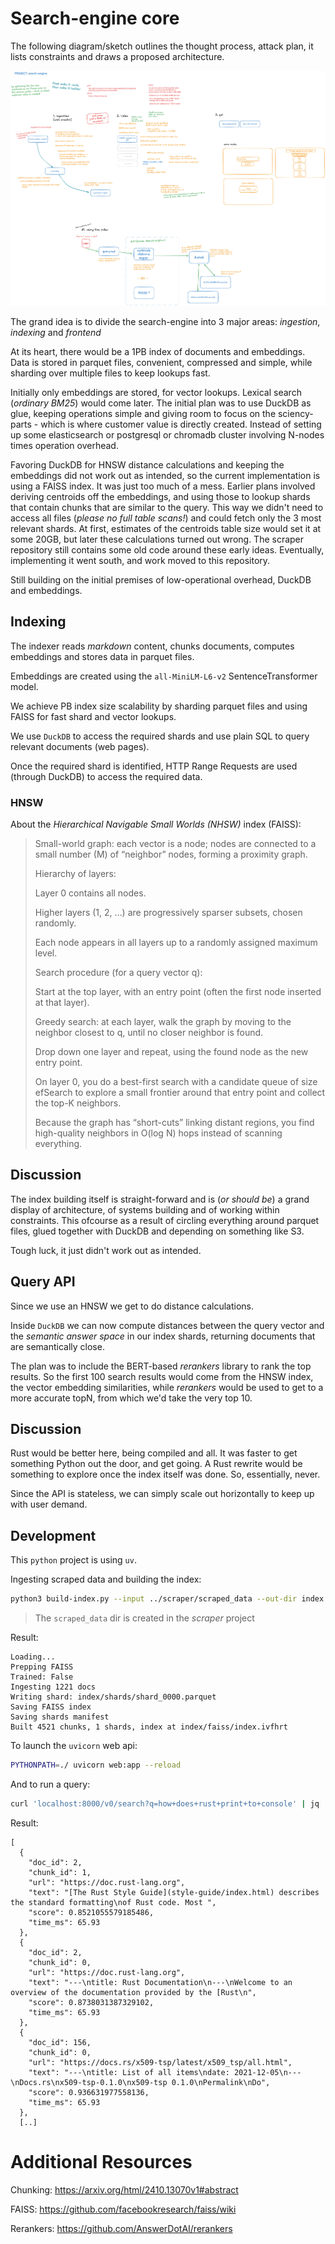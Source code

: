 # Search-engine core

The following diagram/sketch outlines the thought process, attack plan, it lists constraints and draws a proposed architecture.

![search-engine](./search-engine.png)

The grand idea is to divide the search-engine into 3 major areas: _ingestion_, _indexing_ and _frontend_

At its heart, there would be a 1PB index of documents and embeddings.
Data is stored in parquet files, convenient, compressed and simple, while sharding over multiple files to keep lookups fast.

Initially only embeddings are stored, for vector lookups. Lexical search (_ordinary BM25_) would come later.
The initial plan was to use DuckDB as glue, keeping operations simple and giving room to focus on the sciency-parts - which is where customer value is directly created.
Instead of setting up some elasticsearch or postgresql or chromadb cluster involving N-nodes times operation overhead.

Favoring DuckDB for HNSW distance calculations and keeping the embeddings did not work out as intended, so the current implementation is using a FAISS index. It was just too much of a mess.
Earlier plans involved deriving centroids off the embeddings, and using those to lookup shards that contain chunks that are similar to the query.
This way we didn't need to access all files (_please no full table scans!_) and could fetch only the 3 most relevant shards.
At first, estimates of the centroids table size would set it at some 20GB, but later these calculations turned out wrong.
The scraper repository still contains some old code around these early ideas.
Eventually, implementing it went south, and work moved to this repository.

Still building on the initial premises of low-operational overhead, DuckDB and embeddings.

## Indexing

The indexer reads _markdown_ content, chunks documents, computes embeddings and stores data in parquet files.

Embeddings are created using the `all-MiniLM-L6-v2` SentenceTransformer model.

We achieve PB index size scalability by sharding parquet files and using FAISS for fast shard and vector lookups.

We use `DuckDB` to access the required shards and use plain SQL to query relevant documents (web pages).

Once the required shard is identified, HTTP Range Requests are used (through DuckDB) to access the required data.

### HNSW

About the _Hierarchical Navigable Small Worlds (NHSW)_ index (FAISS):

> Small-world graph: each vector is a node; nodes are connected to a small number (M) of “neighbor” nodes, forming a proximity graph.
>
> Hierarchy of layers:
>
> Layer 0 contains all nodes.
> 
> Higher layers (1, 2, …) are progressively sparser subsets, chosen randomly.
> 
> Each node appears in all layers up to a randomly assigned maximum level.
> 
> Search procedure (for a query vector q):
> 
> Start at the top layer, with an entry point (often the first node inserted at that layer).
> 
> Greedy search: at each layer, walk the graph by moving to the neighbor closest to q, until no closer neighbor is found.
> 
> Drop down one layer and repeat, using the found node as the new entry point.
> 
> On layer 0, you do a best-first search with a candidate queue of size efSearch to explore a small frontier around that entry point and collect the top-K neighbors.
> 
> Because the graph has “short-cuts” linking distant regions, you find high-quality neighbors in O(log N) hops instead of scanning everything.

## Discussion

The index building itself is straight-forward and is (_or should be_) a grand display of architecture, of systems building and of working within constraints.
This ofcourse as a result of circling everything around parquet files, glued together with DuckDB and depending on something like S3.

Tough luck, it just didn't work out as intended.


## Query API

Since we use an HNSW we get to do distance calculations.

Inside `DuckDB` we can now compute distances between the query vector and the _semantic answer space_ in our index shards,
returning documents that are semantically close.

The plan was to include the BERT-based _rerankers_ library to rank the top results.
So the first 100 search results would come from the HNSW index, the vector embedding similarities, while _rerankers_ would be used to get to a more accurate topN, from which we'd take the very top 10. 

## Discussion

Rust would be better here, being compiled and all. It was faster to get something Python out the door, and get going.
A Rust rewrite would be something to explore once the index itself was done. So, essentially, never.

Since the API is stateless, we can simply scale out horizontally to keep up with user demand.

## Development

This `python` project is using `uv`.

Ingesting scraped data and building the index:

```bash
python3 build-index.py --input ../scraper/scraped_data --out-dir index
```

> The `scraped_data` dir is created in the _scraper_ project

Result:

```
Loading...
Prepping FAISS
Trained: False
Ingesting 1221 docs
Writing shard: index/shards/shard_0000.parquet
Saving FAISS index
Saving shards manifest
Built 4521 chunks, 1 shards, index at index/faiss/index.ivfhrt
```

To launch the `uvicorn` web api:

```bash
PYTHONPATH=./ uvicorn web:app --reload
```

And to run a query:

```bash
curl 'localhost:8000/v0/search?q=how+does+rust+print+to+console' | jq
```

Result:

```
[
  {
    "doc_id": 2,
    "chunk_id": 1,
    "url": "https://doc.rust-lang.org",
    "text": "[The Rust Style Guide](style-guide/index.html) describes the standard formatting\nof Rust code. Most ",
    "score": 0.8521055579185486,
    "time_ms": 65.93
  },
  {
    "doc_id": 2,
    "chunk_id": 0,
    "url": "https://doc.rust-lang.org",
    "text": "---\ntitle: Rust Documentation\n---\nWelcome to an overview of the documentation provided by the [Rust\n",
    "score": 0.8738031387329102,
    "time_ms": 65.93
  },
  {
    "doc_id": 156,
    "chunk_id": 0,
    "url": "https://docs.rs/x509-tsp/latest/x509_tsp/all.html",
    "text": "---\ntitle: List of all items\ndate: 2021-12-05\n---\nDocs.rs\nx509-tsp-0.1.0\nx509-tsp 0.1.0\nPermalink\nDo",
    "score": 0.936631977558136,
    "time_ms": 65.93
  },
  [..]
```

# Additional Resources

Chunking: https://arxiv.org/html/2410.13070v1#abstract

FAISS: https://github.com/facebookresearch/faiss/wiki

Rerankers: https://github.com/AnswerDotAI/rerankers
